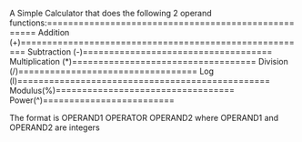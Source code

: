 A Simple Calculator that does the following 2 operand functions:====================================================
	Addition (+)=======================================================
	Subtraction (-)====================================
	Multiplication (*)===================================
	Division (/)==================================
	Log (l)================================================
	Modulus(%)==================================
	Power(^)=========================

The format is OPERAND1 OPERATOR OPERAND2
where OPERAND1 and OPERAND2 are integers


